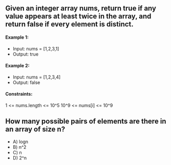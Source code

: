 ## Given an integer array nums, return true if any value appears at least twice in the array, and return false if every element is distinct.

#### Example 1:

- Input: nums = [1,2,3,1]
- Output: true
  
#### Example 2:

- Input: nums = [1,2,3,4]
- Output: false
  
#### Constraints:

1 <= nums.length <= 10^5
10^9 <= nums[i] <= 10^9

## How many possible pairs of elements are there in an array of size n?
- A) logn
- B) n^2
- C) n
- D) 2^n
